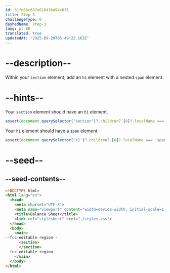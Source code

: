 ```yaml
---
id: 61fd66c687e610436494c6f1
title: Step 3
challengeType: 0
dashedName: step-3
lang: pt-BR
translated: true
updatedAt: '2025-09-29T05:49:22.163Z'
---
```


# --description--

Within your `section` element, add an `h1` element with a nested `span` element.

# --hints--

Your `section` element should have an `h1` element.

```js
assert(document.querySelector('section')?.children?.[0]?.localName === 'h1');
```

Your `h1` element should have a `span` element.

```js
assert(document.querySelector('h1')?.children?.[0]?.localName === 'span');
```

# --seed--

## --seed-contents--

```html
<!DOCTYPE html>
<html lang="en">
  <head>
    <meta charset="UTF-8">
    <meta name="viewport" content="width=device-width, initial-scale=1.0">
    <title>Balance Sheet</title>
    <link rel="stylesheet" href="./styles.css">
  </head>
  <body>
    <main>
--fcc-editable-region--
      <section>
      </section>
--fcc-editable-region--
    </main>
  </body>
</html>
```

```css

```
